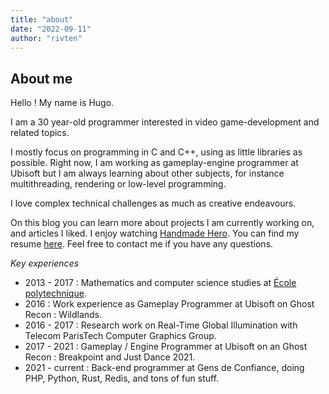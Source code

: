 ```yaml
---
title: "about"
date: "2022-09-11"
author: "rivten"
---
```


## About me

Hello ! My name is Hugo.

I am a 30 year-old programmer interested in video game-development and related topics.

I mostly focus on programming in C and C++, using as little libraries as possible.
Right now, I am working as gameplay-engine programmer at Ubisoft but I am always learning about other subjects, for instance multithreading, rendering or low-level programming.

I love complex technical challenges as much as creative endeavours.

On this blog you can learn more about projects I am currently working on, and articles I liked.
I enjoy watching [Handmade Hero](https://handmadehero.org).
You can find my resume [here](hugo_viala_resume.pdf).
Feel free to contact me if you have any questions.

*Key experiences*

* 2013 - 2017 : Mathematics and computer science studies at [École polytechnique](https://www.polytechnique.edu/en).
* 2016 : Work experience as Gameplay Programmer at Ubisoft on Ghost Recon : Wildlands.
* 2016 - 2017 : Research work on Real-Time Global Illumination with Telecom ParisTech Computer Graphics Group.
* 2017 - 2021 : Gameplay / Engine Programmer at Ubisoft on an Ghost Recon : Breakpoint and Just Dance 2021.
* 2021 - current : Back-end programmer at Gens de Confiance, doing PHP, Python, Rust, Redis, and tons of fun stuff.
